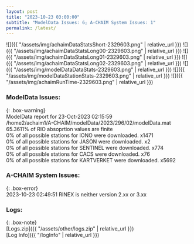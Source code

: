 ```yaml
---
layout: post
title: "2023-10-23 03:00:00"
subtitle: "ModelData Issues: 6; A-CHAIM System Issues: 1"
permalink: /latest/
---
```


![]({{ "/assets/img/achaimDataStatsShort-2329603.png" | relative_url }})
![]({{ "/assets/img/achaimDataStatsLong00-2329603.png" | relative_url }})
![]({{ "/assets/img/achaimDataStatsLong01-2329603.png" | relative_url }})
![]({{ "/assets/img/achaimDataStatsLong02-2329603.png" | relative_url }})
![]({{ "/assets/img/modelDataDataStats-2329603.png" | relative_url }})
![]({{ "/assets/img/modelDataStationStats-2329603.png" | relative_url }})
![]({{ "/assets/img/achaimRunTime-2329603.png" | relative_url }})


### ModelData Issues:  
  
{: .box-warning}  
 ModelData report for 23-Oct-2023 02:15:59   
 /home2/achaim1/A-CHAIM/modelData/2023/296/02/modelData.mat   
 65.3611% of RIO absoprtion values are finite   
 0% of all possible stations for IONO were downloaded. x1471   
 0% of all possible stations for JASON were downloaded. x2   
 0% of all possible stations for SENTINEL were downloaded. x774   
 0% of all possible stations for CACS were downloaded. x76   
 0% of all possible stations for KARTVERKET were downloaded. x5692   
  
### A-CHAIM System Issues:  
  
{: .box-error}  
2023-10-23 02:49:51 RINEX is neither version 2.xx or 3.xx  

### Logs:  
  
{: .box-note}  
[Logs.zip]({{ "/assets/other/logs.zip" | relative_url }})  
[Log Info]({{ "/logInfo" | relative_url }})  
